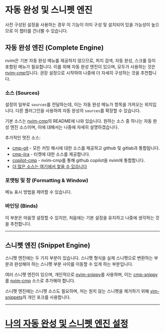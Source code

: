 # 자동 완성 및 스니펫 엔진
사전 구성된 설정을 사용하는 경우 이 기능이 이미 구성 및 설치되어 있을 가능성이 높으므로 이 챕터를 건너뛸 수 있습니다.

## 자동 완성 엔진 (Complete Engine)
nvim은 기본 자동 완성 메뉴를 제공하지 않으므로, 퍼지 검색, 자동 완성, 스크롤 등이 포함된 메뉴가 필요합니다. 
이를 위해 자동 완성 엔진이 있으며, 모두가 사용하는 것은 [nvim-cmp](https://github.com/hrsh7th/nvim-cmp)입니다. 
권장 설정으로 시작하여 나중에 더 자세히 구성하는 것을 추천합니다.

### 소스 (Sources)
설정의 일부로 `sources`를 전달하는데, 이는 자동 완성 메뉴가 항목을 가져오는 위치입니다. 다른 플러그인을 사용하여 자동 완성의 `sources`를 확장할 수 있습니다.

기본 소스는 [nvim-cmp](https://github.com/hrsh7th/nvim-cmp)의 README에 나와 있습니다. 
원하는 소스 중 하나는 자동 완성 엔진 소스이며, 이에 대해서는 나중에 자세히 설명하겠습니다.

추가적인 멋진 소스:
* [cmp-git](https://github.com/petertriho/cmp-git) - 모든 커밋 해시에 대한 소스를 제공하고 github 및 gitlab과 통합됩니다.
* [cmp-jira](https://gitlab.com/msvechla/cmp-jira) - 티켓에 대한 소스를 제공합니다.
* [copilot-cmp](https://github.com/zbirenbaum/copilot-cmp) - nvim-cmp를 통해 github copilot을 nvim에 통합합니다.
* [더 많은 소스는 여기에서 찾을 수 있습니다](https://github.com/hrsh7th/nvim-cmp/wiki/List-of-sources)

### 포맷팅 및 창 (Formatting & Window)
메뉴 표시 방법을 제어할 수 있습니다.

### 바인딩 (Binds)
이 부분은 마음껏 설정할 수 있지만, 처음에는 기본 설정을 유지하고 나중에 생각하는 것을 추천합니다.

---

## 스니펫 엔진 (Snippet Engine)
스니펫 엔진에는 두 가지 부분이 있습니다. 스니펫 형식을 실제 스니펫으로 변환하는 부분과 완성해야 하는 스니펫 부분 사이를 이동할 수 있게 하는 부분입니다.

여러 스니펫 엔진이 있으며, 개인적으로 [nvim-snippy](https://github.com/dcampos/nvim-snippy)를 사용하며, 이는 [cmp-snippy](https://github.com/dcampos/cmp-snippy)를 [nvim-cmp](https://github.com/hrsh7th/nvim-cmp) 소스로 추가해야 합니다.

스니펫 엔진에는 스니펫 소스도 필요하며, 저는 원치 않는 스니펫을 제거하기 위해 [vim-snippets](https://github.com/honza/vim-snippets)의 개인 포크를 사용합니다.

---

# [나의 자동 완성 및 스니펫 엔진 설정](https://github.com/ofirgall/dotfiles/blob/master/editors/nvim/lua/plugins/autocomplete.lua)
